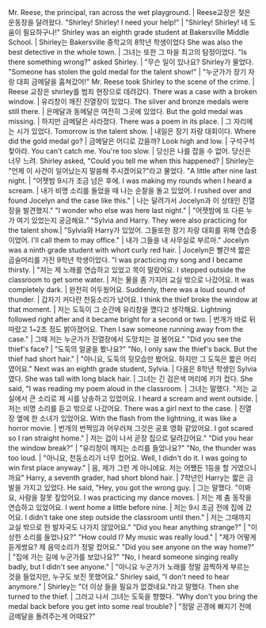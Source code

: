 Mr. Reese, the principal, ran across the wet playground.	| Reese교장은 젖은 운동장을 달려왔다.
"Shirley! Shirley! I need your help!"				| "Shirley! Shirley! 네 도움이 필요하구나!"
Shirley was an eighth grade student at Bakersville Middle School.	| Shirley는 Bakersville 중학교의 8학년 학생이었다
She was also the best detective in the whole town.		| 그녀는 또한 그 마을 최고의 탐정이었다.
"Is there something wrong?" asked Shirley.			| "무슨 일이 있나요? Shirley가 물었다.
"Someone has stolen the gold medal for the talent show!"	| "누군가가 장기 자랑 대회 금메달을 훔쳐갔어!"
Mr. Reese took Shirley to the scene of the crime.		| Reese 교장은 shirley를 범죄 현장으로 데려갔다.
There was a case with a broken window.				| 유리창이 깨진 진열장이 있었다.
The silver and bronze medals were still there.			| 은메달과 동메달은 여전히 그곳에 있었다.
But the gold medal was missing.					| 하지만 금메달은 사라졌다.
There was a poem in its place.					| 그 자리에는 시가 있었다.
Tomorrow is the talent show.					| 내일은 장기 자랑 대회이다.
Where did the gold medal go?					| 금메달은 어디로 갔을까?
Look high and low.						| 구석구석 찾아라.
You can't catch me. You're too slow.				| 당신은 나를 잡을 수 없어. 당신은 너무 느려.
Shirley asked, "Could you tell me when this happened?		| Shirley는 "언제 이 사건이 일어났는지 말씀해 주시겠어요?"라고 물었다.
"A little after nine last night.				| "어젯밤 9시가 조금 넘은 후에.
I was making my rounds when I heard a scream.			| 내가 비명 소리를 들었을 때 나는 순찰을 돌고 있었어.
I rushed over and found Jocelyn and the case like this."	| 나는 달려가서 Jocelyn과 이 상태인 진열장을 발견했지."
"I wonder who else was here last night."			| "어젯밤에 또 다른 누가 여기 있었는지 궁금해요."
"Sylvia and Harry. They were also practicing for the talent show.| "Sylvia와 Harry가 있었어. 그들또한 장기 자랑 대회를 위해 연습중이었어.
I'll call them to may office."					| 내가 그들을 내 사무실로 부르마."
Jocelyn was a ninth grade student with whort curly red hair.	| Jocelyn은 빨간색 짧은 곱슬머리를 가진 9학년 학생이었다.
"I was practicing my song and I became thirsty.			| "저는 제 노래를 연습하고 있었고 목이 말랐어요.
I stepped outside the classroom to get some water.		| 저는 물을 좀 가지러 교실 밖으로 나갔어요.
It was completely dark.						| 완전히 어두웠어요.
Suddenly, there was a loud sound of thunder.			| 갑자기 커다란 천둥소리가 났어요.
I think the thief broke the window at that moment.		| 저는 도둑이 그 순간에 유리창을 깼다고 생각해요.
Lightning followed right after and it became bright for a second or two.	| 번개가 바로 뒤따랐고 1~2초 정도 밝아졌어요.
Then I saw someone running away from the case."			| 그때 저는 누군가가 진열장에서 도망치는 걸 봈어요."
"Did you see the thief's face?					| "도둑의 얼굴을 봤나요?"
"No, I only saw the thief's back. But the thief had short hair."	| "아니요, 도둑의 뒷모습만 봤어요. 하지만 그 도둑은 짧은 머리였어요."
Next was an eighth grade student, Sylvia.			| 다음은 8학년 학생인 Sylvia였다.
She was tall with long black hair.				| 그녀는 긴 검은색 머리에 키가 컸다.
She said, "I was reading my poem aloud in the classroom.	| 그녀는 말했다. "저는 교실에서 큰 소리로 제 시를 낭송하고 있었어요.
I heard a scream and went outside.				| 저는 비명 소리를 듣고 밖으로 나갔어요.
There was a girl next to the case.				| 진열장 옆에 한 소녀가 있었어요.
With the flash from the lightning, it was like a horror movie.	| 번개의 번쩍임과 어우러져 그것은 공포 영화 같았어요.
I got scared so I ran straight home."				| 저는 겁이 나서 곧장 집으로 달려갔어요."
"Did you hear the window break?"				| "유리창이 깨지는 소리를 들었나요?"
"No, the thunder was too loud.					| "아니요, 천둥소리가 너무 컸어요.
Well, I didn't do it. I was going to win first place anyway."	| 음, 제가 그런 게 아니에요. 저는 어쨌든 1등을 할 거였으니까요"
Harry, a seventh grader, had short blond hair.			| 7학년인 Harry는 짧은 금발을 가지고 있었다.
He said, "Hey, you got the wrong guy.				| 그는 말했다. "이봐요, 사람을 잘못 짚었어요.
I was practicing my dance moves.				| 저는 제 춤 동작을 연습하고 있었어요.
I went home a little before nine.				| 저는 9시 조금 전에 집에 갔어요.
I didn't take one step outside the classroom until then."	| 저는 그때까지 교실 밖으로 한 발자국도 나가지 않았어요."
"Did you hear anything strange?"				| "이상한 소리를 들었나요?"
"How could I? My music was really loud."			| "제가 어떻게 듣게썽요? 제 음악소리가 정말 컸어요."
"Did you see anyone on the way home?"				| "집에 가는 길에 누군가를 보았나요?"
"No, I heard someone singing really badly, but I didn't see anyone."	| "아니요 누군가가 노래를 정말 끔찍하게 부르는 것을 들었지만, 누구도 보진 못했어요."
Shirley said, "I don't need to hear anymore."			| Shirley는 "더 이상 들을 필요가 없겠네요."라고 말했다.
Then she turned to the thief.					| 그러고 나서 그녀는 도둑을 향했다.
"Why don't you bring the medal back before you get into some real trouble?	| "정말 곤경에 빠지기 전에 금메달을 돌려주는게 어때요?"